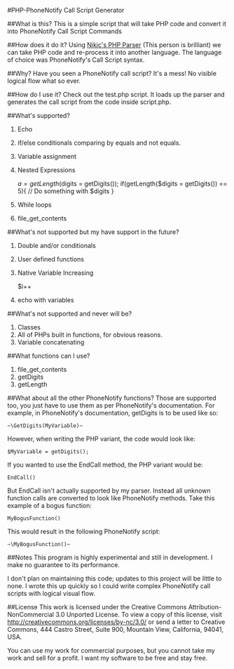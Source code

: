 #PHP-PhoneNotify Call Script Generator

##What is this?
This is a simple script that will take PHP code and
convert it into PhoneNotify Call Script Commands

##How does it do it?
Using [Nikic's PHP Parser](https://github.com/nikic/PHP-Parser)
(This person is brilliant) we can take PHP code and re-process it
into another language. The language of choice was PhoneNotify's
Call Script syntax.

##Why?
Have you seen a PhoneNotify call script? It's a mess! No visible logical
flow what so ever.

##How do I use it?
Check out the test.php script. It loads up the parser and generates
the call script from the code inside script.php.

##What's supported?
1. Echo
2. if/else conditionals comparing by equals and not equals.
3. Variable assignment
4. Nested Expressions

    $a = getLength($digits = getDigits());
    if(getLength($digits = getDigits()) == 5){
        // Do something with $digits
    }

5. While loops
6. file\_get_contents

##What's not supported but my have support in the future?
1. Double and/or conditionals
2. User defined functions
3. Native Variable Increasing

    $i++
4. echo with variables

##What's not supported and never will be?
1. Classes
2. All of PHPs built in functions, for obvious reasons.
3. Variable concatenating

##What functions can I use?
1. file\_get_contents
2. getDigits
3. getLength

##What about all the other PhoneNotify functions?
Those are supported too, you just have to use them
as per PhoneNotify's documentation. For example,
in PhoneNotify's documentation, getDigits is to be
used like so:

    ~\GetDigits(MyVariable)~
    
However, when writing the PHP variant, the code would
look like:

    $MyVariable = getDigits();
    
If you wanted to use the EndCall method, the PHP variant
would be:

    EndCall()

But EndCall isn't actually supported by my parser. Instead
all unknown function calls are converted to look like
PhoneNotify methods. Take this example of a bogus function:

    MyBogusFunction()
    
This would result in the following PhoneNotify script:

    ~\MyBogusFunction()~
    
##Notes
This program is highly experimental and still in development.
I make no guarantee to its performance.

I don't plan on maintaining this code; updates to this project
will be little to none. I wrote this up quickly
so I could write complex PhoneNotify call scripts with
logical visual flow.

##License
This work is licensed under the Creative Commons Attribution-NonCommercial 3.0 Unported License. To view a copy of this license, visit http://creativecommons.org/licenses/by-nc/3.0/ or send a letter to Creative Commons, 444 Castro Street, Suite 900, Mountain View, California, 94041, USA.

You can use my work for commercial purposes, but you cannot take my work
and sell for a profit. I want my software to be free and stay free.